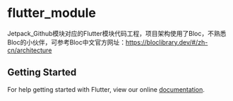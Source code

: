 # flutter_module

Jetpack_Github模块对应的Flutter模块代码工程，项目架构使用了Bloc，不熟悉Bloc的小伙伴，可参考Bloc中文官方网址：https://bloclibrary.dev/#/zh-cn/architecture

## Getting Started

For help getting started with Flutter, view our online
[documentation](https://flutter.dev/).
